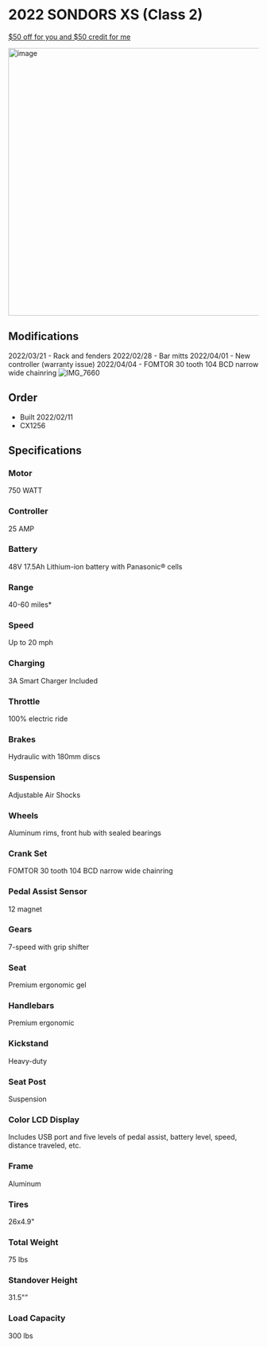 # 2022 SONDORS XS (Class 2)

[$50 off for you and $50 credit for me](http://sondors.refr.cc/steveg)

<img width="537" alt="image" src="https://user-images.githubusercontent.com/325813/159341177-c305e940-42b6-4f84-9b04-5594cb03a20b.png">

## Modifications

2022/03/21 - Rack and fenders
2022/02/28 - Bar mitts
2022/04/01 - New controller (warranty issue)
2022/04/04 - FOMTOR 30 tooth 104 BCD narrow wide chainring
![IMG_7660](https://user-images.githubusercontent.com/325813/161621609-9d77f34e-95a6-4f28-85d3-83fe4a115fee.png)


## Order

- Built 2022/02/11
- CX1256

## Specifications

### Motor

750 WATT

### Controller

25 AMP

### Battery

48V 17.5Ah Lithium-ion battery with Panasonic® cells

### Range

40-60 miles*

### Speed

Up to 20 mph

### Charging

3A Smart Charger Included

### Throttle

100% electric ride

### Brakes

Hydraulic with 180mm discs

### Suspension

Adjustable Air Shocks

### Wheels

Aluminum rims, front hub with sealed bearings

### Crank Set

FOMTOR 30 tooth 104 BCD narrow wide chainring

### Pedal Assist Sensor

12 magnet

### Gears

7-speed with grip shifter

### Seat

Premium ergonomic gel

### Handlebars

Premium ergonomic

### Kickstand

Heavy-duty

### Seat Post

Suspension

### Color LCD Display

Includes USB port and five levels of pedal assist, battery level, speed, distance traveled, etc.

### Frame

Aluminum

### Tires

26x4.9"

### Total Weight

75 lbs

### Standover Height

31.5"”

### Load Capacity

300 lbs
